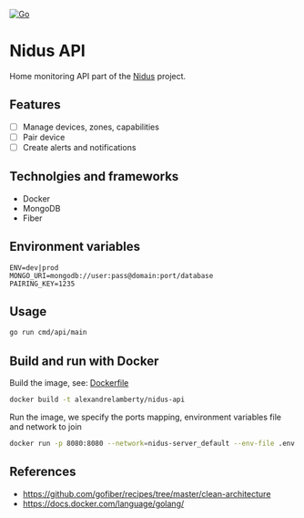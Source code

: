 [![Go](https://github.com/alexandrelamberty/nidus-api/actions/workflows/go.yml/badge.svg)](https://github.com/alexandrelamberty/nidus-api/actions/workflows/go.yml)

# Nidus API

Home monitoring API part of the
[Nidus](https://github.com/alexandrelamberty/nidus) project.

## Features

- [ ] Manage devices, zones, capabilities
- [ ] Pair device
- [ ] Create alerts and notifications

## Technolgies and frameworks

- Docker
- MongoDB
- Fiber

## Environment variables

```properties
ENV=dev|prod
MONGO_URI=mongodb://user:pass@domain:port/database
PAIRING_KEY=1235
```

## Usage

```bash
go run cmd/api/main
```

## Build and run with Docker

Build the image, see: [Dockerfile](./Dockerfile)

```bash
docker build -t alexandrelamberty/nidus-api
```

Run the image, we specify the ports mapping, environment variables file and network to join

```bash
docker run -p 8080:8080 --network=nidus-server_default --env-file .env -name nidus-api -d alexandrelamberty/nidus-api_latest
```

## References

- <https://github.com/gofiber/recipes/tree/master/clean-architecture>
- <https://docs.docker.com/language/golang/>